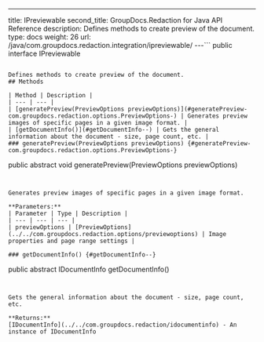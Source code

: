 ---
title: IPreviewable
second_title: GroupDocs.Redaction for Java API Reference
description: Defines methods to create preview of the document.
type: docs
weight: 26
url: /java/com.groupdocs.redaction.integration/ipreviewable/
---```
public interface IPreviewable
```

Defines methods to create preview of the document.
## Methods

| Method | Description |
| --- | --- |
| [generatePreview(PreviewOptions previewOptions)](#generatePreview-com.groupdocs.redaction.options.PreviewOptions-) | Generates preview images of specific pages in a given image format. |
| [getDocumentInfo()](#getDocumentInfo--) | Gets the general information about the document - size, page count, etc. |
### generatePreview(PreviewOptions previewOptions) {#generatePreview-com.groupdocs.redaction.options.PreviewOptions-}
```
public abstract void generatePreview(PreviewOptions previewOptions)
```


Generates preview images of specific pages in a given image format.

**Parameters:**
| Parameter | Type | Description |
| --- | --- | --- |
| previewOptions | [PreviewOptions](../../com.groupdocs.redaction.options/previewoptions) | Image properties and page range settings |

### getDocumentInfo() {#getDocumentInfo--}
```
public abstract IDocumentInfo getDocumentInfo()
```


Gets the general information about the document - size, page count, etc.

**Returns:**
[IDocumentInfo](../../com.groupdocs.redaction/idocumentinfo) - An instance of IDocumentInfo
